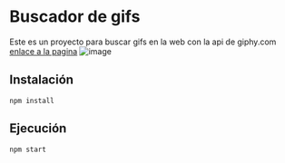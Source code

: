 # Buscador de gifs 

Este es un proyecto para buscar gifs en la web con la api de giphy.com [enlace a la pagina](giffy-search-app.vercel.app)
![image](https://user-images.githubusercontent.com/93017179/209615401-dd21b5fe-25a1-45eb-b6f2-e6bb7d46996f.png)



## Instalación 

```
npm install
```

## Ejecución 

```
npm start
```



